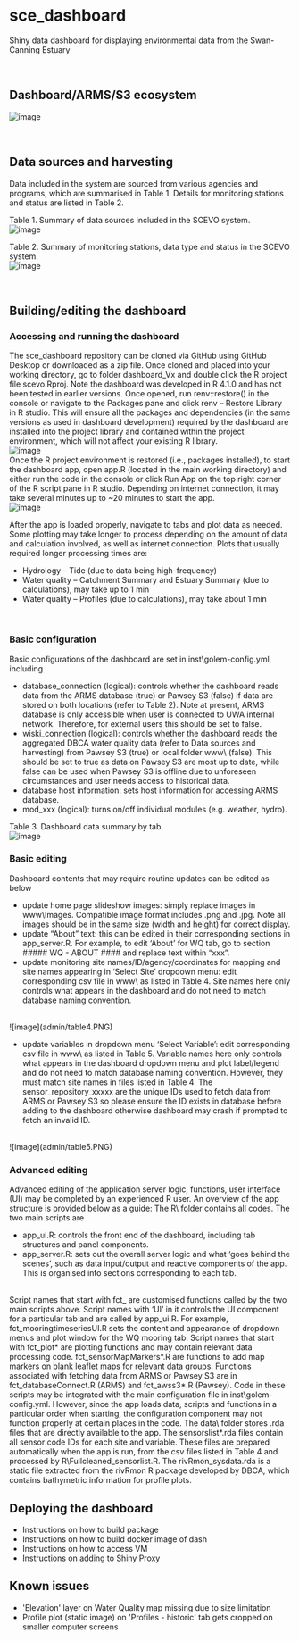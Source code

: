 # sce_dashboard
Shiny data dashboard for displaying environmental data from the Swan-Canning Estuary

<br>

## Dashboard/ARMS/S3 ecosystem

![image](admin/dash_ecosystem.png)

<br>

## Data sources and harvesting
Data included in the system are sourced from various agencies and programs, which are summarised in Table 1. Details for monitoring stations and status are listed in Table 2.

Table 1. Summary of data sources included in the SCEVO system.
<br>
![image](admin/table1.PNG)
<br>

Table 2. Summary of monitoring stations, data type and status in the SCEVO system.
<br>
![image](admin/table2.png)
<br>

<br>

## Building/editing the dashboard

### Accessing and running the dashboard
The sce_dashboard repository can be cloned via GitHub using GitHub Desktop or downloaded as a zip file. Once cloned and placed into your working directory, go to folder dashboard_Vx and double click the R project file scevo.Rproj. Note the dashboard was developed in R 4.1.0 and has not been tested in earlier versions.
Once opened, run renv::restore() in the console or navigate to the Packages pane and click renv – Restore Library in R studio. This will ensure all the packages and dependencies (in the same versions as used in dashboard development) required by the dashboard are installed into the project library and contained within the project environment, which will not affect your existing R library.
<br>
![image](admin/renv.png)
<br>
Once the R project environment is restored (i.e., packages installed), to start the dashboard app, open app.R (located in the main working directory) and either run the code in the console or click Run App on the top right corner of the R script pane in R studio. Depending on internet connection, it may take several minutes up to ~20 minutes to start the app. 
<br>
![image](admin/runapp.png)
<br>

After the app is loaded properly, navigate to tabs and plot data as needed. Some plotting may take longer to process depending on the amount of data and calculation involved, as well as internet connection. Plots that usually required longer processing times are: 
- Hydrology – Tide (due to data being high-frequency) 
- Water quality – Catchment Summary and Estuary Summary (due to calculations), may take up to 1 min
- Water quality – Profiles (due to calculations), may take about 1 min

<br>

### Basic configuration
Basic configurations of the dashboard are set in inst\golem-config.yml, including
- database_connection (logical): controls whether the dashboard reads data from the ARMS database (true) or Pawsey S3 (false) if data are stored on both locations (refer to Table 2). Note at present, ARMS database is only accessible when user is connected to UWA internal network. Therefore, for external users this should be set to false.
- wiski_connection (logical): controls whether the dashboard reads the aggregated DBCA water quality data (refer to Data sources and harvesting) from Pawsey S3 (true) or local folder www\ (false). This should be set to true as data on Pawsey S3 are most up to date, while false can be used when Pawsey S3 is offline due to unforeseen circumstances and user needs access to historical data.
- database host information: sets host information for accessing ARMS database.
- mod_xxx (logical): turns on/off individual modules (e.g. weather, hydro).

Table 3. Dashboard data summary by tab.
<br>
![image](admin/table3.PNG)
<br>

### Basic editing
Dashboard contents that may require routine updates can be edited as below
- update home page slideshow images: simply replace images in www\Images\. Compatible image format includes .png and .jpg. Note all images should be in the same size (width and height) for correct display.
- update “About” text: this can be edited in their corresponding sections in app_server.R. For example, to edit ‘About’ for WQ tab, go to section ##### WQ - ABOUT #### and replace text within “xxx”. 
- update monitoring site names/ID/agency/coordinates for mapping and site names appearing in ‘Select Site’ dropdown menu: edit corresponding csv file in www\ as listed in Table 4. Site names here only controls what appears in the dashboard and do not need to match database naming convention.
<br>
![image](admin/table4.PNG)
<br>

- update variables in dropdown menu ‘Select Variable’: edit corresponding csv file in www\ as listed in Table 5. Variable names here only controls what appears in the dashboard dropdown menu and plot label/legend and do not need to match database naming convention. However, they must match site names in files listed in Table 4. The sensor_repository_xxxxx are the unique IDs used to fetch data from ARMS or Pawsey S3 so please ensure the ID exists in database before adding to the dashboard otherwise dashboard may crash if prompted to fetch an invalid ID.
<br>
![image](admin/table5.PNG)
<br>

### Advanced editing
Advanced editing of the application server logic, functions, user interface (UI) may be completed by an experienced R user. An overview of the app structure is provided below as a guide:
The R\ folder contains all codes. The two main scripts are 
- app_ui.R: controls the front end of the dashboard, including tab structures and panel components.
- app_server.R: sets out the overall server logic and what ‘goes behind the scenes’, such as data input/output and reactive components of the app. This is organised into sections corresponding to each tab.
<br>
Script names that start with fct_ are customised functions called by the two main scripts above. Script names with ‘UI’ in it controls the UI component for a particular tab and are called by app_ui.R. For example, fct_mooringtimeseriesUI.R sets the content and appearance of dropdown menus and plot window for the WQ mooring tab. Script names that start with fct_plot* are plotting functions and may contain relevant data processing code. fct_sensorMapMarkers*.R are functions to add map markers on blank leaflet maps for relevant data groups.
Functions associated with fetching data from ARMS or Pawsey S3 are in fct_databaseConnect.R (ARMS) and fct_awss3*.R (Pawsey). 
Code in these scripts may be integrated with the main configuration file in inst\golem-config.yml. However, since the app loads data, scripts and functions in a particular order when starting, the configuration component may not function properly at certain places in the code.
The data\ folder stores .rda files that are directly available to the app. The sensorslist*.rda files contain all sensor code IDs for each site and variable. These files are prepared automatically when the app is run, from the csv files listed in Table 4 and processed by R\Fullcleaned_sensorlist.R. The rivRmon_sysdata.rda is a static file extracted from the rivRmon R package developed by DBCA, which contains bathymetric information for profile plots. 

## Deploying the dashboard
- Instructions on how to build package
- Instructions on how to build docker image of dash
- Instructions on how to access VM
- Instructions on adding to Shiny Proxy 

## Known issues
- 'Elevation' layer on Water Quality map missing due to size limitation
- Profile plot (static image) on 'Profiles - historic' tab gets cropped on smaller computer screens